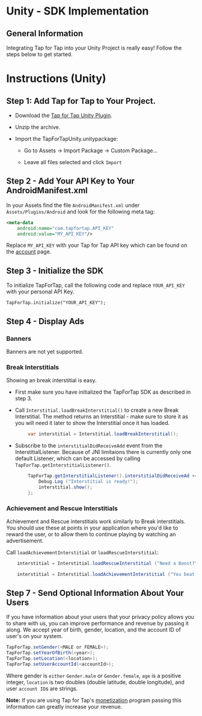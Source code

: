 # Unity - SDK Implementation #

##  General Information ##

Integrating Tap for Tap into your Unity Project is really easy! Follow the steps below to get started.

# Instructions (Unity) #

##  Step 1: Add Tap for Tap to Your Project.

- Download the [Tap for Tap Unity Plugin]().

- Unzip the archive.

- Import the TapForTapUnity.unitypackage:
    - Go to Assets -> Import Package -> Custom Package...

    - Leave all files selected and click `Import`

## Step 2 - Add Your API Key to Your AndroidManifest.xml

In your Assets find the file `AndroidManifest.xml` under `Assets/Plugins/Android` and look for the following meta tag:

```xml
<meta-data
    android:name="com.tapfortap.API_KEY"
    android:value="MY_API_KEY"/>
```

Replace `MY_API_KEY` with your Tap for Tap API key which can be found on the [account](https://tapfortap.com/manage/account) page.


## Step 3 - Initialize the SDK

To initialize TapForTap, call the following code and replace `YOUR_API_KEY` with your personal API Key.

```
TapForTap.initialize("YOUR_API_KEY");
```

## Step 4 - Display Ads

### Banners

Banners are not yet supported.

### Break Interstitials

Showing an break interstitial is easy.

- First make sure you have initialized the TapForTap SDK as described in step 3.

- Call `Interstitial.loadBreakInterstitial()` to create a new Break Interstitial. The method returns an Interstitial - make sure to store it as you will need it later to show the Interstitial once it has loaded.

```csharp
		var interstitial = Interstitial.loadBreakInterstitial();
```

- Subscribe to the `interstitialDidReceiveAdd` event from the InterstitialListener. Because of JNI limitaions there is currently only one default Listener, which can be accessed by calling `TapForTap.getInterstitialListener()`.

```csharp
		TapForTap.getInterstitialListener().interstitialDidReceiveAd += () => {
			Debug.Log ("Interstitial is ready!");
			interstitial.show(); 
		};
```

### Achievement and Rescue Interstitials

Achievement and Rescue interstitials work similarly to Break interstitials. You should use these at points in your application where you'd like to reward the user, or to allow them to continue playing by watching an advertisement.


Call `loadAchievementInterstitial` or `loadRescueInterstitial`:

```csharp
    interstitial = Interstitial.loadRescueInterstitial ("Need a Boost?", "My App", "Watch a short message", "Free boost", "http://yourdomain.com/app_logo.png", "Tap for your free boost!");

```

```csharp
    interstitial = Interstitial.loadAchievementInterstitial ("You beat the level!", "a free gift!", "http://yourdomain.com/app_logo.png");
```

## Step 7 - Send Optional Information About Your Users
If you have information about your users that your privacy policy allows you to share with us,
you can improve performance and revenue by passing it along.
We accept year of birth, gender, location, and the account ID of user's on your system.

```csharp
TapForTap.setGender(<MALE or FEMALE>);
TapForTap.setYearOfBirth(<year>);
TapForTap.setLocation(<location>);
TapForTap.setUserAccountId(<accountId>);
```
Where gender is `either` `Gender.male` or `Gender.female`, `age` is a positive integer, `location` is two doubles (double latitude, double longitude), and user `account ID`s are strings.

**Note:** If you are using Tap for Tap's [monetization](/doc/monetization) program passing this information can greatly increase your revenue.
